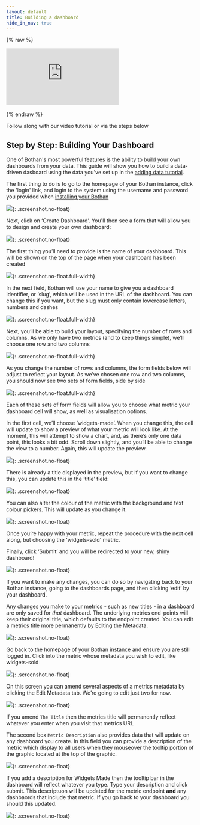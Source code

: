 ```yaml
---
layout: default
title: Building a dashboard
hide_in_nav: true
---
```


{% raw %}
<div class='embed-container'><iframe src='https://player.vimeo.com/video/215669413?portrait=0' frameborder='0' webkitAllowFullScreen mozallowfullscreen allowFullScreen></iframe></div><br>
{% endraw %}

Follow along with our video tutorial or via the steps below

## Step by Step: Building Your Dashboard

One of Bothan's most powerful features is the ability to build your own dashboards
from your data. This guide will show you how to build a data-driven dasboard using
the data you've set up in the [adding data tutorial](/adding-data.html).

The first thing to do is to go to the homepage of your Bothan instance, click the
'login' link, and login to the system using the username and password you provided
when [installing your Bothan](/setting-up.html)

![](/images/building-a-dashboard/step-1.gif){: .screenshot.no-float}

Next, click on ‘Create Dashboard’. You'll then see a form that will allow you to
design and create your own dashboard:

![](/images/building-a-dashboard/step-2.png){: .screenshot.no-float}

The first thing you’ll need to provide is the name of your dashboard. This
will be shown on the top of the page when your dashboard has been created

![](/images/building-a-dashboard/step-3.png){: .screenshot.no-float.full-width}

In the next field, Bothan will use your name to give you a dashboard identifier,
or ‘slug’, which will be used in the URL of the dashboard. You can change this
if you want, but the slug must only contain lowercase letters, numbers and dashes

![](/images/building-a-dashboard/step-4.png){: .screenshot.no-float.full-width}

Next, you’ll be able to build your layout, specifying the number of rows and
columns. As we only have two metrics (and to keep things simple), we’ll choose
one row and two columns

![](/images/building-a-dashboard/step-5.png){: .screenshot.no-float.full-width}

As you change the number of rows and columns, the form fields below will adjust
to reflect your layout. As we’ve chosen one row and two columns, you should now
see two sets of form fields, side by side

![](/images/building-a-dashboard/step-6.png){: .screenshot.no-float.full-width}

Each of these sets of form fields will allow you to choose what metric your
dashboard cell will show, as well as visualisation options.

In the first cell, we’ll choose ‘widgets-made’. When you change this, the cell
will update to show a preview of what your metric will look like. At the moment,
this will attempt to show a chart, and, as there’s only one data point,
this looks a bit odd. Scroll down slightly, and you’ll be able to change the
view to a number. Again, this will update the preview.

![](/images/building-a-dashboard/step-7.gif){: .screenshot.no-float}

There is already a title displayed in the preview, but if you want to change this,
you can update this in the ‘title’ field:

![](/images/building-a-dashboard/step-8.gif){: .screenshot.no-float}

You can also alter the colour of the metric with the background and text colour
pickers. This will update as you change it.

![](/images/building-a-dashboard/step-9.gif){: .screenshot.no-float}

Once you’re happy with your metric, repeat the procedure with the next cell along,
but choosing the 'widgets-sold' metric.

Finally, click ‘Submit’ and you will be redirected to your new, shiny dashboard!

![](/images/building-a-dashboard/step-10.png){: .screenshot.no-float}

If you want to make any changes, you can do so by navigating back to your
Bothan instance, going to the dashboards page, and then clicking ‘edit’ by
your dashboard.

Any changes you make to your metrics - such as new titles - in a dashboard are only saved for *that* dashboard. 
The underlying metrics end-points will keep their original title, which defaults to the endpoint created. 
You can edit a metrics title more permanently by Editing the Metadata.

![](/images/metrics-metadata/step-01-endpoints.png){: .screenshot.no-float}

Go back to the homepage of your Bothan instance and ensure you are still logged in. 
Click into the metric whose metadata you wish to edit, like widgets-sold

![](/images/metrics-metadata/step-02-edit-tab.png){: .screenshot.no-float}

On this screen you can amend several aspects of a metrics metadata by clicking the Edit Metadata tab. 
We’re going to edit just two for now.

![](/images/metrics-metadata/step-03-edit-fields.png){: .screenshot.no-float}

If you amend `The Title` then the metrics title will permanently reflect whatever you enter when you visit that metrics URL

The second box `Metric Description` also provides data that will update on any dashboard you create. 
In this field you can provide a description of the metric which display to all users when they mouseover the tooltip 
portion of the graphic located at the top of the graphic. 

![](/images/metrics-metadata/step-04-edit-fields-description.png){: .screenshot.no-float}

If you add a description for Widgets Made then the tooltip bar in the dashboard will reflect whatever you type. 
Type your description and click submit. This descriptuon will be updated for the metric endpoint **and** any 
dashbaords that include that metric. If you go back to your dashboard you should this updated.

![](/images/metrics-metadata/step-05-dashboard-with-edited-mouseover-tooltip.png){: .screenshot.no-float}